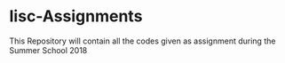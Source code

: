 # Iisc-Assignments
This Repository will contain all the codes given as assignment during the Summer School 2018
